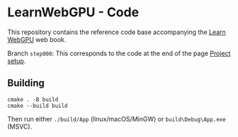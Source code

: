 LearnWebGPU - Code
==================

This repository contains the reference code base accompanying the [Learn WebGPU](https://eliemichel.github.io/LearnWebGPU) web book.

Branch `step000`: This corresponds to the code at the end of the page [Project setup](https://eliemichel.github.io/LearnWebGPU/getting-started/project-setup.html).

Building
--------

```
cmake . -B build
cmake --build build
```

Then run either `./build/App` (linux/macOS/MinGW) or `build\Debug\App.exe` (MSVC).
